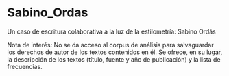 # Sabino_Ordas
Un caso de escritura colaborativa a la luz de la estilometría: Sabino Ordás

Nota de interés: No se da acceso al corpus de análisis para salvaguardar los derechos de autor de los textos contenidos en él. Se ofrece, en su lugar, la descripción de los textos (título, fuente y año de publicación) y la lista de frecuencias.
